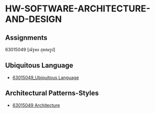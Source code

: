 # HW-SOFTWARE-ARCHITECTURE-AND-DESIGN


## Assignments
63015049 [ณัฐพล สุขสมรูป]

## Ubiquitous Language
- [63015049_Ubiquitous Language](https://github.com/NattaphonSuksomroop/HW-SOFTWARE-ARCHITECTURE-AND-DESIGN/tree/main/Ubiquitous%20Language)

## Architectural Patterns-Styles
- [63015049 Architecture](https://github.com/NattaphonSuksomroop/HW-SOFTWARE-ARCHITECTURE-AND-DESIGN/blob/main/Architectural%20Patterns-Styles/63015049%20Architecture.pdf)
